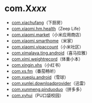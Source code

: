 # com.X*xxx*

- [com.xiachufang](./com.xiachufang/readme.md)（下厨房）
- [com.xiaomi.hm.health](./com.xiaomi.hm.health/readme.md)（Zeep Life）
- [com.xiaomi.market](./com.xiaomi.market/readme.md)（小米应用商店）
- [com.xiaomi.smarthome](./com.xiaomi.smarthome/readme.md)（米家）
- [com.xiaomi.vipaccount](./com.xiaomi.vipaccount/readme.md)（小米社区）
- [com.ximalaya.ting.android](./com.ximalaya.ting.android/readme.md)（喜马拉雅）
- [com.ximi.weightrecord](./com.ximi.weightrecord/readme.md)（体重小本）
- [com.xingin.xhs](./com.xingin.xhs/readme.md)（小红书）
- [com.xs.fm](./com.xs.fm/readme.md)（番茄畅听）
- [com.xueqiu.android](./com.xueqiu.android/readme.md)（雪球）
- [com.xunlei.downloadprovider](./com.xunlei.downloadprovider/readme.md)（迅雷）
- [com.xunmeng.pinduoduo](./com.xunmeng.pinduoduo/readme.md)（拼多多）
- [com.xyhui](./com.xyhui/readme.md)（PU口袋校园）